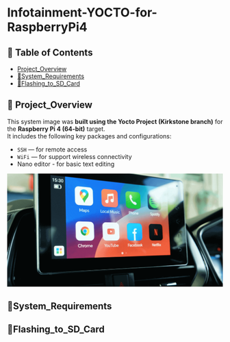 # Infotainment-YOCTO-for-RaspberryPi4
## 📑 Table of Contents
- [Project_Overview](#Project_Overview)
- [🧠System_Requirements](#System_Requirements)
- [💾Flashing_to_SD_Card](#Flashing_to_SD_Card)

## 🧩 Project_Overview
This system image was **built using the Yocto Project (Kirkstone branch)** for the **Raspberry Pi 4 (64-bit)** target.  
It includes the following key packages and configurations:
- `SSH` — for remote access
- `WiFi` — for support wireless connectivity
- Nano editor - for basic text editing  

<img src= "https://github.com/HESHAM47GAMAL/Infotainment-YOCTO-for-RaspberryPi4/blob/main/1.Infotainment_System.png">


## 🧠System_Requirements

## 💾Flashing_to_SD_Card
